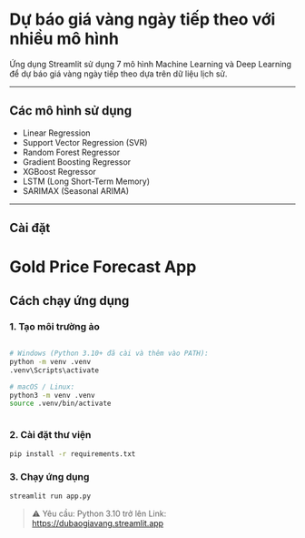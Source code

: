 # Dự báo giá vàng ngày tiếp theo với nhiều mô hình

Ứng dụng Streamlit sử dụng 7 mô hình Machine Learning và Deep Learning để dự báo giá vàng ngày tiếp theo dựa trên dữ liệu lịch sử.

---

## Các mô hình sử dụng

- Linear Regression
- Support Vector Regression (SVR)
- Random Forest Regressor
- Gradient Boosting Regressor
- XGBoost Regressor
- LSTM (Long Short-Term Memory)
- SARIMAX (Seasonal ARIMA)

---

## Cài đặt

# Gold Price Forecast App

## Cách chạy ứng dụng

### 1. Tạo môi trường ảo
```bash

# Windows (Python 3.10+ đã cài và thêm vào PATH):
python -m venv .venv
.venv\Scripts\activate

# macOS / Linux:
python3 -m venv .venv
source .venv/bin/activate



```

### 2. Cài đặt thư viện
```bash
pip install -r requirements.txt
```

### 3. Chạy ứng dụng
```bash
streamlit run app.py
```

> ⚠️ Yêu cầu: Python 3.10 trở lên
> Link: https://dubaogiavang.streamlit.app
